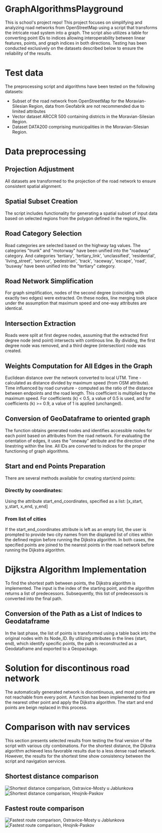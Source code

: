 # GraphAlgorithmsPlayground

This is school's project repo! This project focuses on simplifying and analyzing road networks from OpenStreetMap using a script that transforms the intricate road system into a graph. The script also utilizes a table for converting point IDs to indices allowing interoperability between linear features, points, and graph indices in both directions. Testing has been conducted exclusively on the datasets described below to ensure the reliability of the results.


# Test data
The preprocessing script and algorithms have been tested on the following datasets:

-   Subset of the road network from OpenStreetMap for the Moravian-Silesian Region, data from Geofabrik are not recommended due to limited  attributes
-   Vector dataset ARCCR 500 containing districts in the Moravian-Silesian Region.
-   Dataset DATA200 comprising municipalities in the Moravian-Silesian Region.


# Data preprocessing
## Projection Adjustment
All datasets are transformed to the projection of the road network to ensure consistent spatial alignment.

## Spatial Subset Creation
The script includes functionality for generating a spatial subset of input data based on selected regions from the polygon defined in the regions_file.

## Road Category Selection
Road categories are selected based on the highway tag values. The categories "trunk" and "motorway" have been unified into the "roadway" category. And categories 'tertiary', 'tertiary_link', 'unclassified', 'residential', 'living_street', 'service', 'pedestrian', 'track', 'raceway', 'escape', 'road', 'busway' have been unified into the "tertiary" category.

## Road Network Simplification
For graph simplification, nodes of the second degree (coinciding with exactly two edges) were extracted. On these nodes, line merging took place under the assumption that maximum speed and one-way attributes are identical. 

## Intersection Extraction
Roads were split at first degree nodes, assuming that the extracted first degree node (end point) intersects with continous line. By dividing, the first degree node was removed, and a third degree (intersection) node was created.

## Weights Computation for All Edges in the Graph
Euclidean distance over the network converted to local UTM.
Time - calculated as distance divided by maximum speed (from OSM attribute).
Time influenced by road curvature - computed as the ratio of the distance between endpoints and the road length. This coefficient is multiplied by the maximum speed. For coefficients (k) < 0.5, a value of 0.5 is used, and for coefficients (k) >= 0.9, a value of 1 is applied (unchanged).

## Conversion of GeoDataframe to oriented graph
The function obtains generated nodes and identifies accessible nodes for each point based on attributes from the road network. For evaluating the orientation of edges, it uses the "oneway" attribute and the direction of the linestring within the line. All IDs are converted to indices for the proper functioning of graph algorithms.

## Start and end Points Preparation
There are several methods available for creating start/end points:
### Directly by coordinates:
Using the attribute start_end_coordinates, specified as a list: [x_start, y_start, x_end, y_end]
### From list of cities 
If the start_end_coordinates attribute is left as an empty list, the user is prompted to provide two city names from the displayed list of cities within the defined region before running the Dijkstra algorithm.
In both cases, the specified points are joined to the nearest points in the road network before running the Dijkstra algorithm.

# Dijkstra Algorithm Implementation
To find the shortest path between points, the Dijkstra algorithm is implemented. The input is the index of the starting point, and the algorithm returns a list of predecessors. Subsequently, this list of predecessors is converted into the final path.

## Conversion of the Path as a List of Indices to Geodataframe
In the last phase, the list of points is transformed using a table back into the original nodes with its Node_ID. By utilizing attributes in the lines (start, end), which identify specific points, the path is reconstructed as a Geodataframe and exported to a Geopackage.


# Solution for discontinous road network
The automatically generated network is discontinuous, and most points are not reachable from every point. A function has been implemented to find the nearest other point and apply the Dijkstra algorithm. The start and end points are beign replaced in this process.

# Comparison with nav services
This section presents selected results from testing the final version of the script with various city combinations. For the shortest distance, the Dijkstra algorithm achieved less favorable results due to a less dense road network. However, the results for the shortest time show consistency between the script and navigation services.

## Shortest distance comparison
![Shortest distance comparison, Ostravice-Mosty u Jablunkova](images/Ostravice_Mosty_distance_comparison.png)
![Shortest distance comparison, Hnojník-Paskov](images/Hnojník_Paskov_distance_comparison.png)

## Fastest route comparison
![Fastest route comparison, Ostravice-Mosty u Jablunkova](images/Ostravice_Mosty_fastest_comparison.png)
![Fastest route comparison, Hnojník-Paskov](images/Hnojník_Paskov_fastest_comparison.png)


